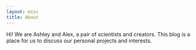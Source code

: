 ```yaml
---
layout: misc
title: About
---
```


Hi! We are Ashley and Alex, a pair of scientists and creators. This blog is a place for us to discuss our personal projects and interests.

